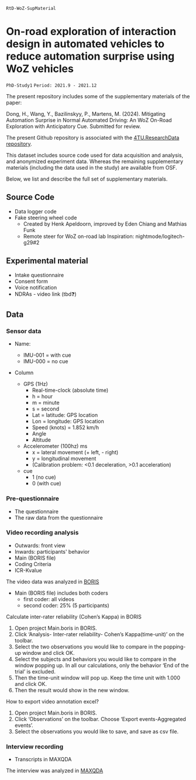 `RtD-WoZ-SupMaterial`

# On-road exploration of interaction design in automated vehicles to reduce automation surprise using WoZ vehicles
`PhD-Study1`
`Period: 2021.9 - 2021.12`

The present repository includes some of the supplementary materials of the paper:

Dong, H., Wang, Y., Bazilinskyy, P., Martens, M. (2024). Mitigating Automation Surprise in Normal Automated Driving: An WoZ On-Road Exploration with Anticipatory Cue. Submitted for review.

The present Github repository is associated with the [4TU.ResearchData repository](#). 

This dataset includes source code used for data acquisition and analysis, and anonymized experiment data.
Whereas the remaining supplementary materials (including the data used in the study) are available from OSF.

Below, we list and describe the full set of supplementary materials. 

## Source Code
- Data logger code
- Fake steering wheel code
	- Created by Henk Apeldoorn, improved by Eden Chiang and Mathias Funk
	- Remote steer for WoZ on-road lab Inspiration: nightmode/logitech-g29#2

## Experimental material
- Intake questionnaire
- Consent form
- Voice notification
- NDRAs - video link (tbd❓)

## Data
### Sensor data
- Name:
  - IMU-001 = with cue
  - IMU-000 = no cue

- Column
  - GPS (1Hz)
	- Real-time-clock (absolute time)
	- h = hour
	- m = minute
	- s = second
	- Lat = latitude: GPS location
	- Lon = longitude: GPS location
	- Speed (knots) = 1.852 km/h
	- Angle
	- Altitude
  - Accelerometer (100hz) ms
	- x = lateral movement (+ left, - right)
	- y = longitudinal movement
	- (Calibration problem: <0.1 deceleration, >0.1 acceleration)
  - cue
  	- 1 (no cue)
	- 0 (with cue)

### Pre-questionnaire
- The questionnaire
- The raw data from the questionnaire

### Video recording analysis
- Outwards: front view
- Inwards: participants' behavior
- Main (BORIS file)
- Coding Criteria
- ICR-Kvalue

The video data was analyzed in [BORIS](https://doi.org/10.1111/2041-210X.12584)

- Main (BORIS file) includes both coders
	- first coder: all videos
	- second coder: 25% (5 participants)

Calculate inter-rater reliability (Cohen’s Kappa) in BORIS
  1.	Open project Main.boris in BORIS.
  2.	Click ‘Analysis- Inter-rater reliability- Cohen’s Kappa(time-unit)’ on the toolbar.
  3.	Select the two observations you would like to compare in the popping-up window and click OK.
  4.	Select the subjects and behaviors you would like to compare in the window popping up. In all our calculations, only the behavior ‘End of the trial’ is excluded.
  5.	Then the time-unit window will pop up. Keep the time unit with 1.000 and click OK.
  6.	Then the result would show in the new window.
	
How to export video annotation excel?
  1.	Open project Main.boris in BORIS.
  2.	Click ‘Observations’ on the toolbar. Choose ‘Export events-Aggregated events’.
  3.	Select the observations you would like to save, and save as csv file.

### Interview recording
- Transcripts in MAXQDA

The interview was analyzed in [MAXQDA](https://www.maxqda.com/)
